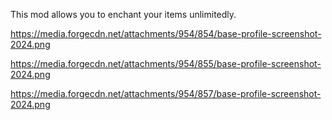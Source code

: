 This mod allows you to enchant your items unlimitedly.

https://media.forgecdn.net/attachments/954/854/base-profile-screenshot-2024.png

https://media.forgecdn.net/attachments/954/855/base-profile-screenshot-2024.png

https://media.forgecdn.net/attachments/954/857/base-profile-screenshot-2024.png
